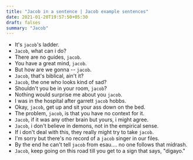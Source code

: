 ```yaml
---
title: "Jacob in a sentence | Jacob example sentences"
date: 2021-01-20T19:57:50+05:30
draft: falses
summary: "Jacob"
---
```

- It's `jacob`'s ladder.
- `Jacob`, what can i do?
- There are no guides, `jacob`.
- You have a great mind, `jacob`.
- But how are we gonna -- `jacob`.
- `Jacob`, that's biblical, ain't it?
- `Jacob`, the one who looks kind of sad?
- Shouldn't you be in your room, `jacob`?
- Nothing would surprise me about you `jacob`.
- I was in the hospital after garrett `jacob` hobbs.
- Okay, `jacob`, get up and sit your ass down on the bed.
- The problem, `jacob`, is that you have no context for it.
- `Jacob`, if it was any other brain but yours, i might agree.
- `Jacob`, i don't believe in demons, not in the empirical sense.
- If i don't deal with this, they really might try to take `jacob`.
- I'm sorry but there's no record of a `jacob` singer in our files.
- By the end he can't tell `jacob` from esau.... no one follows that midrash.
- `Jacob`, keep going on this road till you get to a sign that says, "digayo."
                 
